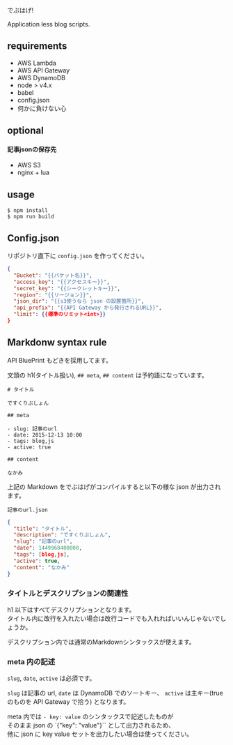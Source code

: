 でぶはげ!

Application less blog scripts.

## requirements

* AWS Lambda
* AWS API Gateway
* AWS DynamoDB
* node > v4.x
* babel
* config.json
* 何かに負けない心


## optional

#### 記事jsonの保存先

* AWS S3
* nginx + lua

## usage

```shell
$ npm install
$ npm run build
```

## Config.json

リポジトリ直下に `config.json` を作ってください。

```json
{
  "Bucket": "{{バケット名}}",
  "access_key": "{{アクセスキー}}",
  "secret_key": "{{シークレットキー}}",
  "region": "{{リージョン}}",
  "json_dir": "{{s3使うなら json の設置箇所}}",
  "api_prefix": "{{API Gateway から発行されるURL}}",
  "limit": {{標準のリミット<int>}}
}
```

## Markdonw syntax rule

API BluePrint もどきを採用してます。

文頭の h1(タイトル扱い), `## meta`, `## content` は予約語になっています。


```Markdonw
# タイトル

ですくりぷしょん

## meta

- slug: 記事のurl
- date: 2015-12-13 10:00
- tags: blog,js
- active: true

## content

なかみ

```

上記の Markdown をでぶはげがコンパイルすると以下の様な json が出力されます。

`記事のurl.json`

```json
{
  "title": "タイトル",
  "description": "ですくりぷしょん",
  "slug": "記事のurl",
  "date": 1449968400000,
  "tags": [blog,js],
  "active": true,
  "content": "なかみ"
}
```

### タイトルとデスクリプションの関連性

h1 以下はすべてデスクリプションとなります。  
タイトル内に改行を入れたい場合は改行コードでも入れればいいんじゃないでしょうか。

デスクリプション内では通常のMarkdownシンタックスが使えます。

### meta 内の記述

`slug`, `date`, `active` は必須です。

`slug` は記事の url, `date` は DynamoDB でのソートキー、 `active` は主キー(true のものを API Gateway で拾う) となります。

meta 内では `- key: value` のシンタックスで記述したものが  
そのまま json の `{"key": "value"}`` として出力されるため、  
他に json に key value セットを出力したい場合は使ってください。
